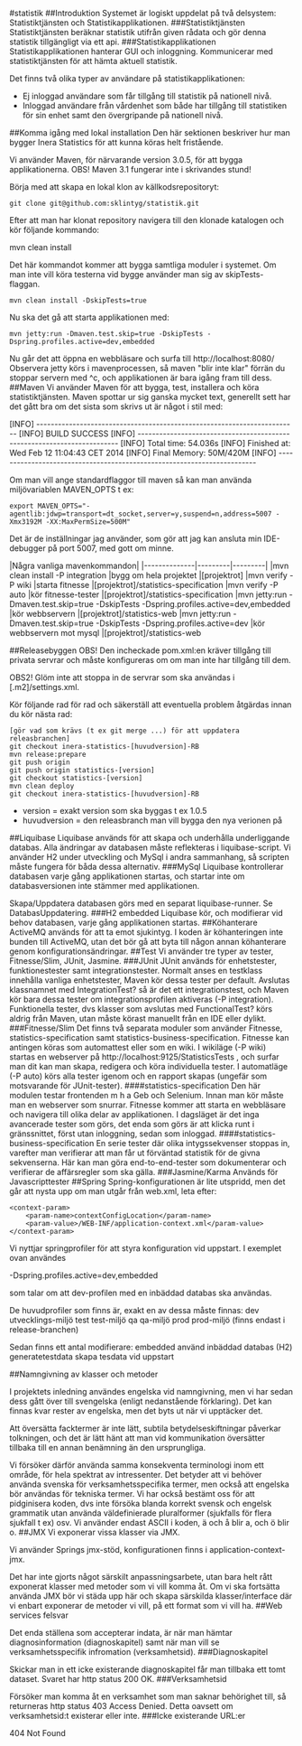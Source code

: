 #statistik
##Introduktion
Systemet är logiskt uppdelat på två delsystem: Statistiktjänsten och Statistikapplikationen.
###Statistiktjänsten
Statistiktjänsten beräknar statistik utifrån given rådata och gör denna statistik tillgängligt via ett api.
###Statistikapplikationen
Statistikapplikationen hanterar GUI och inloggning. Kommunicerar med statistiktjänsten för att hämta aktuell statistik.

Det finns två olika typer av användare på statistikapplikationen:

+ Ej inloggad användare som får tillgång till statistik på nationell nivå.
+ Inloggad användare från vårdenhet som både har tillgång till statistiken för sin enhet samt den övergripande på nationell nivå. 

##Komma igång med lokal installation
Den här sektionen beskriver hur man bygger Inera Statistics för att kunna köras helt fristående.

Vi använder Maven, för närvarande version 3.0.5, för att bygga applikationerna. OBS! Maven 3.1 fungerar inte i skrivandes stund!

Börja med att skapa en lokal klon av källkodsrepositoryt:

    git clone git@github.com:sklintyg/statistik.git

Efter att man har klonat repository navigera till den klonade katalogen och kör följande kommando:

mvn clean install

Det här kommandot kommer att bygga samtliga moduler i systemet. Om man inte vill köra testerna vid bygge använder man sig av skipTests-flaggan.

    mvn clean install -DskipTests=true

Nu ska det gå att starta applikationen med:

    mvn jetty:run -Dmaven.test.skip=true -DskipTests -Dspring.profiles.active=dev,embedded

Nu går det att öppna en webbläsare och surfa till http://localhost:8080/ Observera jetty körs i mavenprocessen, så maven "blir inte klar" förrän du stoppar servern med ^c, och applikationen är bara igång fram till dess.
##Maven
Vi använder Maven för att bygga, test, installera och köra statistiktjänsten. Maven spottar ur sig ganska mycket text, generellt sett har det gått bra om det sista som skrivs ut är något i stil med:

[INFO] ------------------------------------------------------------------------
[INFO] BUILD SUCCESS
[INFO] ------------------------------------------------------------------------
[INFO] Total time: 54.036s
[INFO] Finished at: Wed Feb 12 11:04:43 CET 2014
[INFO] Final Memory: 50M/420M
[INFO] ------------------------------------------------------------------------

Om man vill ange standardflaggor till maven så kan man använda miljövariablen MAVEN_OPTS t ex:

    export MAVEN_OPTS="-agentlib:jdwp=transport=dt_socket,server=y,suspend=n,address=5007 -Xmx3192M -XX:MaxPermSize=500M"

Det är de inställningar jag använder, som gör att jag kan ansluta min IDE-debugger på port 5007, med gott om minne.

|Några vanliga mavenkommandon|
|--------------|---------|---------|
|mvn clean install -P integration 	|bygg om hela projektet 	|[projektrot]
|mvn verify -P wiki 	|starta fitnesse 	|[projektrot]/statistics-specification
|mvn verify -P auto 	|kör fitnesse-tester 	|[projektrot]/statistics-specification
|mvn jetty:run -Dmaven.test.skip=true -DskipTests -Dspring.profiles.active=dev,embedded 	|kör webbservern 	|[projektrot]/statistics-web
|mvn jetty:run -Dmaven.test.skip=true -DskipTests -Dspring.profiles.active=dev 	|kör webbservern mot mysql 	|[projektrot]/statistics-web

##Releasebyggen
OBS! Den incheckade pom.xml:en kräver tillgång till privata servrar och måste konfigureras om om man inte har tillgång till dem.

OBS2! Glöm inte att stoppa in de servrar som ska användas i [.m2]/settings.xml.

Kör följande rad för rad och säkerställ att eventuella problem åtgärdas innan du kör nästa rad:

    [gör vad som krävs (t ex git merge ...) för att uppdatera releasbranchen]
    git checkout inera-statistics-[huvudversion]-RB
    mvn release:prepare
    git push origin
    git push origin statistics-[version]
    git checkout statistics-[version]
    mvn clean deploy
    git checkout inera-statistics-[huvudversion]-RB

+ version = exakt version som ska byggas t ex 1.0.5
+ huvudversion = den releasbranch man vill bygga den nya verionen på

##Liquibase
Liquibase används för att skapa och underhålla underliggande databas. Alla ändringar av databasen måste reflekteras i liquibase-script. Vi använder H2 under utveckling och MySql i andra sammanhang, så scripten måste fungera för båda dessa alternativ.
###MySql
Liquibase kontrollerar databasen varje gång applikationen startas, och startar inte om databasversionen inte stämmer med applikationen.

Skapa/Uppdatera databasen görs med en separat liquibase-runner. Se DatabasUppdatering.
###H2 embedded
Liquibase kör, och modifierar vid behov databasen, varje gång applikationen startas.
##Köhanterare
ActiveMQ används för att ta emot sjukintyg. I koden är köhanteringen inte bunden till ActiveMQ, utan det bör gå att byta till någon annan köhanterare genom konfigurationsändringar.
##Test
Vi använder tre typer av tester, Fitnesse/Slim, JUnit, Jasmine.
###JUnit
JUnit används för enhetstester, funktionestester samt integrationstester. Normalt anses en testklass innehålla vanliga enhetstester, Maven kör dessa tester per default. Avslutas klassnamnet med IntegrationTest? så är det ett integrationstest, och Maven kör bara dessa tester om integrationsprofilen aktiveras (-P integration). Funktionella tester, dvs klasser som avslutas med FunctionalTest? körs aldrig från Maven, utan måste körast manuellt från en IDE eller dylikt.
###Fitnesse/Slim
Det finns två separata moduler som använder Fitnesse, statistics-specification samt statistics-business-specification. Fitnesse kan antingen köras som automattest eller som en wiki. I wikiläge (-P wiki) startas en webserver på http://localhost:9125/StatisticsTests , och surfar man dit kan man skapa, redigera och köra individuella tester. I automatläge (-P auto) körs alla tester igenom och en rapport skapas (ungefär som motsvarande för JUnit-tester).
####statistics-specification
Den här modulen testar frontenden m h a Geb och Selenium. Innan man kör måste man en webserver som snurrar. Fitnesse kommer att starta en webbläsare och navigera till olika delar av applikationen. I dagsläget är det inga avancerade tester som görs, det enda som görs är att klicka runt i gränssnittet, först utan inloggning, sedan som inloggad.
####statistics-business-specification
En serie tester där olika intygssekvenser stoppas in, varefter man verifierar att man får ut förväntad statistik för de givna sekvenserna. Här kan man göra end-to-end-tester som dokumenterar och verifierar de affärsregler som ska gälla.
###Jasmine/Karma
Används för Javascripttester
##Spring
Spring-konfigurationen är lite utspridd, men det går att nysta upp om man utgår från web.xml, leta efter:

    <context-param>
        <param-name>contextConfigLocation</param-name>
        <param-value>/WEB-INF/application-context.xml</param-value>
    </context-param>

Vi nyttjar springprofiler för att styra konfiguration vid uppstart. I exemplet ovan användes

-Dspring.profiles.active=dev,embedded

som talar om att dev-profilen med en inbäddad databas ska användas.

De huvudprofiler som finns är, exakt en av dessa måste finnas:
dev	utvecklings-miljö
test	test-miljö
qa	qa-miljö
prod	prod-miljö (finns endast i release-branchen)

Sedan finns ett antal modifierare:
embedded	använd inbäddad databas (H2)
generatetestdata	skapa tesdata vid uppstart

##Namngivning av klasser och metoder

I projektets inledning användes engelska vid namngivning, men vi har sedan dess gått över till svengelska (enligt nedanstående förklaring). Det kan finnas kvar rester av engelska, men det byts ut när vi upptäcker det.

Att översätta facktermer är inte lätt, subtila betydelseskiftningar påverkar tolkningen, och det är lätt hänt att man vid kommunikation översätter tillbaka till en annan benämning än den ursprungliga.

Vi försöker därför använda samma konsekventa terminologi inom ett område, för hela spektrat av intressenter. Det betyder att vi behöver använda svenska för verksamhetsspecifika termer, men också att engelska bör användas för tekniska termer. Vi har också bestämt oss för att pidginisera koden, dvs inte försöka blanda korrekt svensk och engelsk grammatik utan använda väldefinierade pluralformer (sjukfalls för flera sjukfall t ex) osv. Vi använder endast ASCII i koden, ä och å blir a, och ö blir o.
##JMX
Vi exponerar vissa klasser via JMX.

Vi använder Springs jmx-stöd, konfigurationen finns i application-context-jmx.

Det har inte gjorts något särskilt anpassningsarbete, utan bara helt rått exponerat klasser med metoder som vi vill komma åt. Om vi ska fortsätta använda JMX bör vi städa upp här och skapa särskilda klasser/interface där vi enbart exponerar de metoder vi vill, på ett format som vi vill ha.
##Web services felsvar

Det enda ställena som accepterar indata, är när man hämtar diagnosinformation (diagnoskapitel) samt när man vill se verksamhetsspecifik infromation (verksamhetsid).
###Diagnoskapitel

Skickar man in ett icke existerande diagnoskapitel får man tillbaka ett tomt dataset. Svaret har http status 200 OK.
###Verksamhetsid

Försöker man komma åt en verksamhet som man saknar behörighet till, så returneras http status 403 Access Denied. Detta oavsett om verksamhetsid:t existerar eller inte.
###Icke existerande URL:er

404 Not Found 
